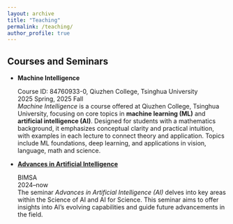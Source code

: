```yaml
---
layout: archive
title: "Teaching"
permalink: /teaching/
author_profile: true
---
```


## Courses and Seminars

- **Machine Intelligence**  

  Course ID: 84760933-0, Qiuzhen College, Tsinghua University  
  2025 Spring, 2025 Fall  
  *Machine Intelligence* is a course offered at Qiuzhen College, Tsinghua University, focusing on core topics in **machine learning (ML)** and **artificial intelligence (AI)**. Designed for students with a mathematics background, it emphasizes conceptual clarity and practical intuition, with examples in each lecture to connect theory and application. Topics include ML foundations, deep learning, and applications in vision, language, math and science.

- **[Advances in Artificial Intelligence](https://www.bimsa.cn/research_detail/AdvinArtInt.html)**

  BIMSA  
  2024–now  
  The seminar *Advances in Artificial Intelligence (AI)* delves into key areas within the Science of AI and AI for Science. This seminar aims to offer insights into AI’s evolving capabilities and guide future advancements in the field.
